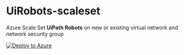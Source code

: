 # UiRobots-scaleset

Azure Scale Set **UiPath Robots** on new or existing virtual network and network security group </br>

[![Deploy to Azure](https://azuredeploy.net/deploybutton.png)](https://portal.azure.com/#create/Microsoft.Template/uri/https%3A%2F%2Fraw.githubusercontent.com%2FUiPath%2FInfrastructure%2F504bb3a16fca0123015589787b2c31d00aa52175%2FAzure%2FRobots%2FScaleSet%2Fazuredeploy.json)
